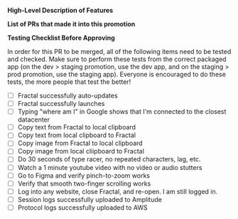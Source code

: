 **High-Level Description of Features**


**List of PRs that made it into this promotion**


**Testing Checklist Before Approving**

In order for this PR to be merged, all of the following items need to be tested and checked. Make sure to perform these tests from the correct packaged app (on the dev > staging promotion, use the dev app, and on the staging > prod promotion, use the staging app). Everyone is encouraged to do these tests, the more people that test the better!

- [ ] Fractal successfully auto-updates
- [ ] Fractal successfully launches
- [ ] Typing "where am I" in Google shows that I'm connected to the closest datacenter
- [ ] Copy text from Fractal to local clipboard
- [ ] Copy text from local clipboard to Fractal
- [ ] Copy image from Fractal to local clipboard
- [ ] Copy image from local cliipboard to Fractal
- [ ] Do 30 seconds of type racer, no repeated characters, lag, etc.
- [ ] Watch a 1 minute youtube video with no video or audio stutters
- [ ] Go to Figma and verify pinch-to-zoom works
- [ ] Verify that smooth two-finger scrolling works
- [ ] Log into any website, close Fractal, and re-open. I am still logged in.
- [ ] Session logs successfully uploaded to Amplitude
- [ ] Protocol logs successfully uploaded to AWS

